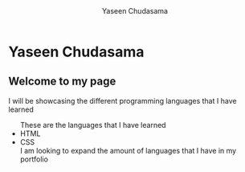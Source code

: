<!DOCTYPE html>
<link rel="stylesheet" type="text/css" href="https://yaseenc56.github.io/style.css">
<html>
  <body>
    <header>Yaseen Chudasama</header>
    <h1>Yaseen Chudasama</h1>
    <h2>Welcome to my page</h2>
    <p>I will be showcasing the different programming languages that I have learned</p>
    <p><ul>These are the languages that I have learned
          <li>HTML</li>
          <li>CSS</li>
          I am looking to expand the amount of languages that I have in my portfolio</ul></p>
   
  </body>
</html>

